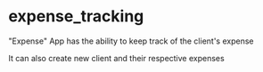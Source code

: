 # expense_tracking

"Expense" App has the ability to keep track of the client's expense

It can also create new client and their respective expenses
